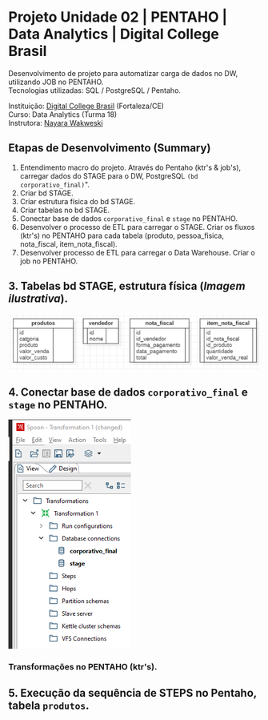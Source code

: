 # Projeto Unidade 02 | PENTAHO | Data Analytics | Digital College Brasil

Desenvolvimento de projeto para automatizar carga de dados no DW, utilizando JOB no PENTAHO.<br>
Tecnologias utilizadas: SQL / PostgreSQL / Pentaho.<br>

Instituição: [Digital College Brasil](https://digitalcollege.com.br/) (Fortaleza/CE) <br>
Curso: Data Analytics (Turma 18) <br>
Instrutora: [Nayara Wakweski](https://github.com/NayaraWakewski) <br>

## Etapas de Desenvolvimento (Summary)
1. Entendimento macro do projeto. Através do Pentaho (ktr's & job's), carregar dados do STAGE para o DW, PostgreSQL `(bd corporativo_final)`".
2. Criar bd STAGE.
3. Criar estrutura física do bd STAGE.
4. Criar tabelas no bd STAGE.
5. Conectar base de dados `corporativo_final` e `stage` no PENTAHO.
6. Desenvolver o processo de ETL para carregar o STAGE. Criar os fluxos (ktr's) no PENTAHO para cada tabela (produto, pessoa_fisica, nota_fiscal, item_nota_fiscal).
7. Desenvolver processo de ETL para carregar o Data Warehouse. Criar o job no PENTAHO.





## 3. Tabelas bd STAGE, estrutura física (_Imagem ilustrativa_).
![screenshot](/images/estrut_fis_bd_stage.png) <br>

## 4. Conectar base de dados `corporativo_final` e `stage` no PENTAHO.
![screenshot](/images/conexao_bds_postgres_pentaho.png) <br>

### Transformações no PENTAHO (ktr's).

## 5. Execução da sequência de STEPS no Pentaho, tabela `produtos`.
